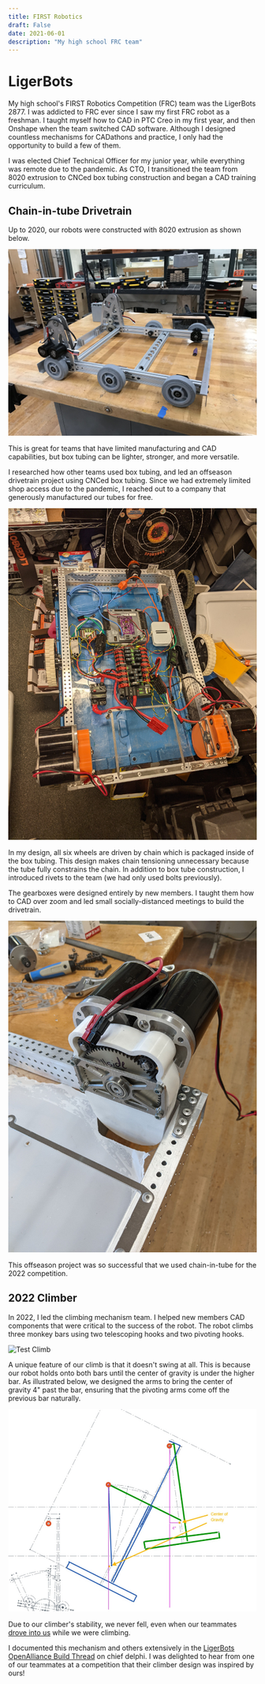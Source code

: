 ```yaml
---
title: FIRST Robotics
draft: False
date: 2021-06-01
description: "My high school FRC team"
---
```


# LigerBots 

My high school's FIRST Robotics Competition (FRC) team was the LigerBots 2877. I was addicted to FRC ever since I saw my first FRC robot as a freshman. I taught myself how to CAD in PTC Creo in my first year, and then Onshape when the team switched CAD software. Although I designed countless mechanisms for CADathons and practice, I only had the opportunity to build a few of them.

I was elected Chief Technical Officer for my junior year, while everything was remote due to the pandemic. As CTO, I transitioned the team from 8020 extrusion to CNCed box tubing construction and began a CAD training curriculum.


## Chain-in-tube Drivetrain

Up to 2020, our robots were constructed with 8020 extrusion as shown below. 

![8020 Extrusion](images/8020_drivetrain.jpg)

This is great for teams that have limited manufacturing and CAD capabilities, but box tubing can be lighter, stronger, and more versatile. 

I researched how other teams used box tubing, and led an offseason drivetrain project using CNCed box tubing. Since we had extremely limited shop access due to the pandemic, I reached out to a company that generously manufactured our tubes for free. 

![Box Tubing](images/cit_drivetrain.jpg)

In my design, all six wheels are driven by chain which is packaged inside of the box tubing. This design makes chain tensioning unnecessary because the tube fully constrains the chain. In addition to box tube construction, I introduced rivets to the team (we had only used bolts previously).

The gearboxes were designed entirely by new members. I taught them how to CAD over zoom and led small socially-distanced meetings to build the drivetrain.

![Gearbox](images/frc_gearbox.jpg)

This offseason project was so successful that we used chain-in-tube for the 2022 competition.

## 2022 Climber

In 2022, I led the climbing mechanism team. I helped new members CAD components that were critical to the success of the robot. The robot climbs three monkey bars using two telescoping hooks and two pivoting hooks. 

![Test Climb](https://media.giphy.com/media/7lGoCORpG9k05MqQxb/giphy.gif)

A unique feature of our climb is that it doesn't swing at all. This is because our robot holds onto both bars until the center of gravity is under the higher bar. As illustrated below, we designed the arms to bring the center of gravity 4" past the bar, ensuring that the pivoting arms come off the previous bar naturally.

![CAD Sketch](images/layout_sketch.jpg)

Due to our climber's stability, we never fell, even when our teammates [drove into us](https://clips.twitch.tv/LongHungryToadMrDestructoid-UjjTujn5gISuy5HJ) while we were climbing. 

I documented this mechanism and others extensively in the [LigerBots OpenAlliance Build Thread](https://www.chiefdelphi.com/t/ligerbots-frc-2877-openalliance-build-thread-2022/398824) on chief delphi. I was delighted to hear from one of our teammates at a competition that their climber design was inspired by ours!

<script src="https://utteranc.es/client.js"
        repo="keiji-imai/blog"
        issue-term="pathname"
        label="Comments"
        theme="github-dark-orange"
        crossorigin="anonymous"
        async>
</script>